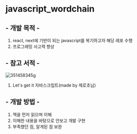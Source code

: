 # javascript_wordchain


<h2>- 개발 목적 -</h2>

1. react, next에 기반이 되는 javascript를 복기하고자 해당 레포 수행
2. 프로그래밍 사고력 향상 

<h2> - 참고 서적 -</h2>

![351458345g](https://github.com/Jayjunyoung/javascript_wordchain/assets/101504017/6cb1b63b-704f-447b-bd4d-d2671e5f64b3)
1. Let's get it 자바스크립트(made by 제로초님)
</div>

<h2> - 개발 방법 - </h2>

1. 책을 먼저 읽으며 이해
2. 이해한 내용을 바탕으로 안보고 개발 구현
3. 부족했던 점, 알게된 점 보완



